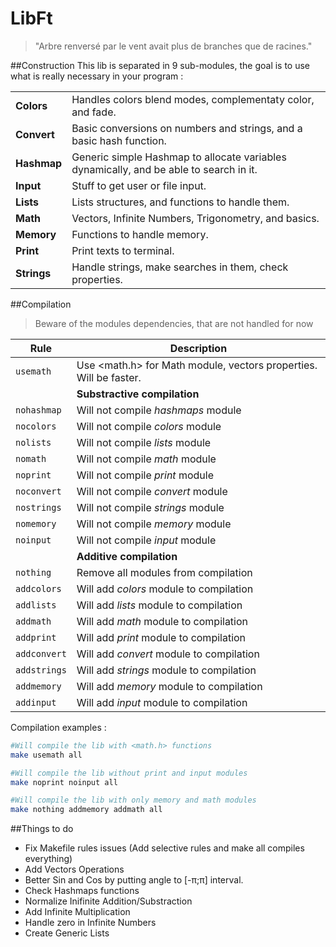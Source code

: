 LibFt
=====
> "Arbre renversé par le vent avait plus de branches que de racines."

##Construction
This lib is separated in 9 sub-modules, the goal is to use what is really necessary in your program :

|||
|---|---|
|**Colors**|Handles colors blend modes, complementaty color, and fade.|
|**Convert**|Basic conversions on numbers and strings, and a basic hash function.|
|**Hashmap**|Generic simple Hashmap to allocate variables dynamically, and be able to search in it.|
|**Input**|Stuff to get user or file input.|
|**Lists**|Lists structures, and functions to handle them.|
|**Math**|Vectors, Infinite Numbers, Trigonometry, and basics.|
|**Memory**|Functions to handle memory.|
|**Print**|Print texts to terminal.|
|**Strings**|Handle strings, make searches in them, check properties.|

##Compilation
>Beware of the modules dependencies, that are not handled for now

|Rule|Description|
|----|-----------|
|`usemath`|Use <math.h> for Math module, vectors properties. Will be faster.|
||**Substractive compilation**|
|`nohashmap`|Will not compile *hashmaps* module|
|`nocolors`|Will not compile *colors* module|
|`nolists`|Will not compile *lists* module|
|`nomath`|Will not compile *math* module|
|`noprint`|Will not compile *print* module|
|`noconvert`|Will not compile *convert* module|
|`nostrings`|Will not compile *strings* module|
|`nomemory`|Will not compile *memory* module|
|`noinput`|Will not compile *input* module|
||**Additive compilation**|
|`nothing`|Remove all modules from compilation|
|`addcolors`|Will add *colors* module to compilation|
|`addlists`|Will add *lists* module to compilation|
|`addmath`|Will add *math* module to compilation|
|`addprint`|Will add *print* module to compilation|
|`addconvert`|Will add *convert* module to compilation|
|`addstrings`|Will add *strings* module to compilation|
|`addmemory`|Will add *memory* module to compilation|
|`addinput`|Will add *input* module to compilation|


Compilation examples :
```sh
#Will compile the lib with <math.h> functions
make usemath all
```
```sh
#Will compile the lib without print and input modules
make noprint noinput all
```
```sh
#Will compile the lib with only memory and math modules
make nothing addmemory addmath all
```

##Things to do
* Fix Makefile rules issues (Add selective rules and make all compiles everything)
* Add Vectors Operations
* Better Sin and Cos by putting angle to [-π;π] interval.
* Check Hashmaps functions
* Normalize Inifinite Addition/Substraction
* Add Infinite Multiplication
* Handle zero in Infinite Numbers
* Create Generic Lists

